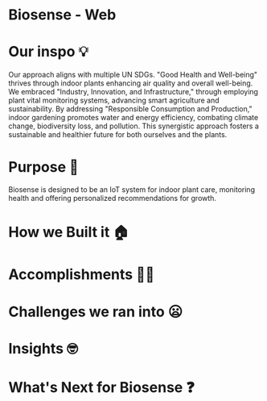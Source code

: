 # Biosense - Web

# Our inspo 💡 

Our approach aligns with multiple UN SDGs. "Good Health and Well-being" thrives through indoor plants enhancing air quality and overall well-being. We embraced "Industry, Innovation, and Infrastructure," through employing plant vital monitoring systems, advancing smart agriculture and sustainability. By addressing "Responsible Consumption and Production," indoor gardening promotes water and energy efficiency, combating climate change, biodiversity loss, and pollution. This synergistic approach fosters a sustainable and healthier future for both ourselves and the plants. 



# Purpose 🤔

Biosense is designed to be an IoT system for indoor plant care, monitoring health and offering personalized recommendations for growth.



# How we Built it 🏠

# Accomplishments 💪🏻

# Challenges we ran into 😦

# Insights 🤓

# What's Next for Biosense ❓


